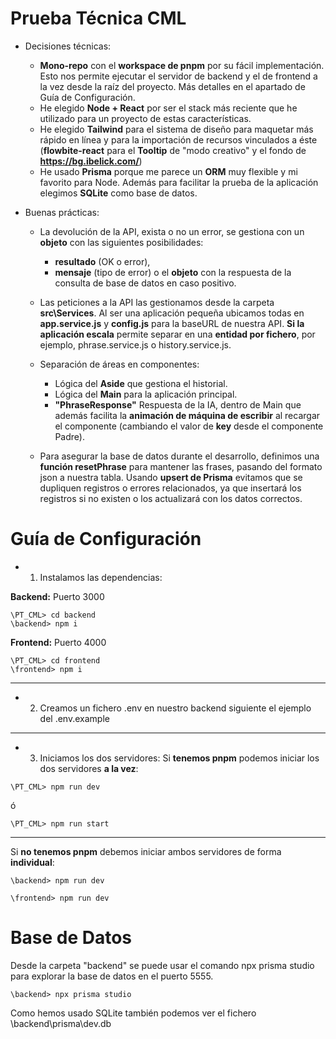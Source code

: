 # Prueba Técnica CML

- Decisiones técnicas: 
    - **Mono-repo** con el **workspace de pnpm** por su fácil implementación. Esto nos permite ejecutar el servidor de backend y el de frontend a la vez desde la raíz del proyecto. Más detalles en el apartado de Guía de Configuración.
    - He elegido **Node + React** por ser el stack más reciente que he utilizado para un proyecto de estas características.
    - He elegido **Tailwind** para el sistema de diseño para maquetar más rápido en línea y para la importación de recursos vinculados a éste (**flowbite-react** para el **Tooltip** de "modo creativo" y el fondo de **https://bg.ibelick.com/**)
    - He usado **Prisma** porque me parece un **ORM** muy flexible y mi favorito para Node. Además para facilitar la prueba de la aplicación elegimos **SQLite** como base de datos.

- Buenas prácticas: 
    - La devolución de la API, exista o no un error, se gestiona con un **objeto** con las siguientes posibilidades:

        - **resultado** (OK o error),
        - **mensaje** (tipo de error) o el **objeto** con la respuesta de la consulta de base de datos en caso positivo.
    - Las peticiones a la API las gestionamos desde la carpeta **src\Services**. Al ser una aplicación pequeña ubicamos todas en **app.service.js** y **config.js** para la baseURL de nuestra API. **Si la aplicación escala** permite separar en una **entidad por fichero**, por ejemplo, phrase.service.js o history.service.js.
    - Separación de áreas en componentes:
        - Lógica del **Aside** que gestiona el historial.
        - Lógica del **Main** para la aplicación principal.
        - **"PhraseResponse"** Respuesta de la IA, dentro de Main que además facilita la **animación de máquina de escribir** al recargar el componente (cambiando el valor de **key** desde el componente Padre).
    - Para asegurar la base de datos durante el desarrollo, definimos una **función resetPhrase** para mantener las frases, pasando del formato json a nuestra tabla. Usando **upsert de Prisma** evitamos que se dupliquen registros o errores relacionados, ya que insertará los registros si no existen o los actualizará con los datos correctos.

# Guía de Configuración

- 1. Instalamos las dependencias:

**Backend:** Puerto 3000
```
\PT_CML> cd backend
\backend> npm i
```

**Frontend:** Puerto 4000
```
\PT_CML> cd frontend
\frontend> npm i
```
----------------------------
- 2. Creamos un fichero .env en nuestro backend siguiente el ejemplo del .env.example
----------------------------
- 3. Iniciamos los dos servidores:
Si **tenemos pnpm** podemos iniciar los dos servidores **a la vez**:
```
\PT_CML> npm run dev
```
ó
```
\PT_CML> npm run start
```
----------------------------
Si **no tenemos pnpm** debemos iniciar ambos servidores de forma **individual**:
```
\backend> npm run dev
```
```
\frontend> npm run dev
```


# Base de Datos

Desde la carpeta "backend" se puede usar el comando npx prisma studio para explorar la base de datos en el puerto 5555.

```
\backend> npx prisma studio
```

Como hemos usado SQLite también podemos ver el fichero \backend\prisma\dev.db